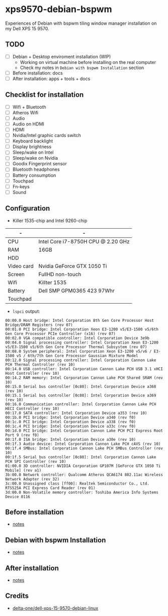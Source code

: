 # xps9570-debian-bspwm

Experiences of Debian with bspwm tiling window manager installation on my Dell XPS 15 9570.

## TODO

- [ ] Debian + Desktop enviroment installation (WIP)
  - Working on virtual machine before installing on the real computer
  - Check my notes in `Debian with bspwm Installation` section
- [ ] Before installation: docs
- [ ] After installation: apps + tools + docs

## Checklist for installation

- [ ] Wifi + Bluetooth
- [ ] Atheros Wifi
- [ ] Audio
- [ ] Audio on HDMI
- [ ] HDMI
- [ ] Nvidia/Intel graphic cards switch
- [ ] Keyboard backlight
- [ ] Display brightness
- [ ] Sleep/wake on Intel
- [ ] Sleep/wake on Nvidia
- [ ] Goodix Fingerprint sensor
- [ ] Bluetooth headphones
- [ ] Battery consumption
- [ ] Touchpad
- [ ] Fn-keys
- [ ] Sound

## Configuration

- Killer 1535-chip and Intel 9260-chip

| -          | -                                  |
| ---------- | ---------------------------------- |
| CPU        | Intel Core i7-8750H CPU @ 2.20 GHz |
| RAM        | 16GB                               |
| HDD        |                                    |
| Video card | Nvidia GeForce GTX 1050 Ti         |
| Screen     | FullHD non-touch                   |
| Wifi       | Killter 1535                       |
| Battery    | Dell SMP GPM0365 423  97Whr        |
| Touchpad   |                                    |

- `lspci` output:

```
00:00.0 Host bridge: Intel Corporation 8th Gen Core Processor Host Bridge/DRAM Registers (rev 07)
00:01.0 PCI bridge: Intel Corporation Xeon E3-1200 v5/E3-1500 v5/6th Gen Core Processor PCIe Controller (x16) (rev 07)
00:02.0 VGA compatible controller: Intel Corporation Device 3e9b
00:04.0 Signal processing controller: Intel Corporation Xeon E3-1200 v5/E3-1500 v5/6th Gen Core Processor Thermal Subsystem (rev 07)
00:08.0 System peripheral: Intel Corporation Xeon E3-1200 v5/v6 / E3-1500 v5 / 6th/7th Gen Core Processor Gaussian Mixture Model
00:12.0 Signal processing controller: Intel Corporation Cannon Lake PCH Thermal Controller (rev 10)
00:14.0 USB controller: Intel Corporation Cannon Lake PCH USB 3.1 xHCI Host Controller (rev 10)
00:14.2 RAM memory: Intel Corporation Cannon Lake PCH Shared SRAM (rev 10)
00:15.0 Serial bus controller [0c80]: Intel Corporation Device a368 (rev 10)
00:15.1 Serial bus controller [0c80]: Intel Corporation Device a369 (rev 10)
00:16.0 Communication controller: Intel Corporation Cannon Lake PCH HECI Controller (rev 10)
00:17.0 SATA controller: Intel Corporation Device a353 (rev 10)
00:1b.0 PCI bridge: Intel Corporation Device a340 (rev f0)
00:1c.0 PCI bridge: Intel Corporation Device a338 (rev f0)
00:1c.4 PCI bridge: Intel Corporation Device a33c (rev f0)
00:1d.0 PCI bridge: Intel Corporation Cannon Lake PCH PCI Express Root Port 9 (rev f0)
00:1f.0 ISA bridge: Intel Corporation Device a30e (rev 10)
00:1f.3 Audio device: Intel Corporation Cannon Lake PCH cAVS (rev 10)
00:1f.4 SMBus: Intel Corporation Cannon Lake PCH SMBus Controller (rev 10)
00:1f.5 Serial bus controller [0c80]: Intel Corporation Cannon Lake PCH SPI Controller (rev 10)
01:00.0 3D controller: NVIDIA Corporation GP107M [GeForce GTX 1050 Ti Mobile] (rev a1)
3b:00.0 Network controller: Qualcomm Atheros QCA6174 802.11ac Wireless Network Adapter (rev 32)
3c:00.0 Unassigned class [ff00]: Realtek Semiconductor Co., Ltd. RTS525A PCI Express Card Reader (rev 01)
3d:00.0 Non-Volatile memory controller: Toshiba America Info Systems Device 0116
```

## Before installation

- [notes](./before-installation.md)

## Debian with bspwm Installation

- [notes](./installation.md)

## After installation

- [notes](./after-installation.md)

## Credits

- [delta-one/dell-xps-15-9570-debian-linux](https://github.com/delta-one/dell-xps-15-9570-debian-linux)
